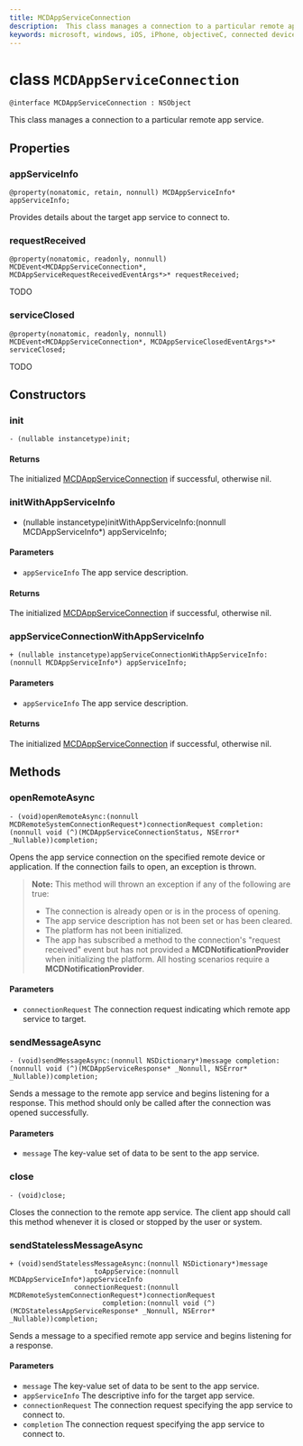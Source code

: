 ```yaml
---
title: MCDAppServiceConnection
description:  This class manages a connection to a particular remote app service.
keywords: microsoft, windows, iOS, iPhone, objectiveC, connected devices, Project Rome 
---
```


# class `MCDAppServiceConnection`

```
@interface MCDAppServiceConnection : NSObject
```
This class manages a connection to a particular remote app service.

## Properties

### appServiceInfo
`@property(nonatomic, retain, nonnull) MCDAppServiceInfo* appServiceInfo;`

Provides details about the target app service to connect to.

### requestReceived 
`@property(nonatomic, readonly, nonnull) MCDEvent<MCDAppServiceConnection*, MCDAppServiceRequestReceivedEventArgs*>* requestReceived;`

TODO

### serviceClosed 
`@property(nonatomic, readonly, nonnull) MCDEvent<MCDAppServiceConnection*, MCDAppServiceClosedEventArgs*>* serviceClosed;`

TODO

## Constructors

### init
`- (nullable instancetype)init;`

#### Returns
The initialized [MCDAppServiceConnection](MCDAppServiceConnection.md) if successful, otherwise nil.

### initWithAppServiceInfo
- (nullable instancetype)initWithAppServiceInfo:(nonnull MCDAppServiceInfo*) appServiceInfo;

#### Parameters
* `appServiceInfo` The app service description.

#### Returns
The initialized [MCDAppServiceConnection](MCDAppServiceConnection.md) if successful, otherwise nil.

### appServiceConnectionWithAppServiceInfo
`+ (nullable instancetype)appServiceConnectionWithAppServiceInfo:(nonnull MCDAppServiceInfo*) appServiceInfo;`

#### Parameters
* `appServiceInfo` The app service description.

#### Returns
The initialized [MCDAppServiceConnection](MCDAppServiceConnection.md) if successful, otherwise nil.

## Methods

### openRemoteAsync
`- (void)openRemoteAsync:(nonnull MCDRemoteSystemConnectionRequest*)connectionRequest completion:(nonnull void (^)(MCDAppServiceConnectionStatus, NSError* _Nullable))completion;`

Opens the app service connection on the specified remote device or application. If the connection fails to open, an exception is thrown.

>**Note:** This method will thrown an exception if any of the following are true:
> * The connection is already open or is in the process of opening.
> * The app service description has not been set or has been cleared.
> * The platform has not been initialized.
> * The app has subscribed a method to the connection's "request received" event but has not provided a **MCDNotificationProvider** when initializing the platform. All hosting scenarios require a **MCDNotificationProvider**.

#### Parameters
* `connectionRequest` The connection request indicating which remote app service to target.

### sendMessageAsync
`- (void)sendMessageAsync:(nonnull NSDictionary*)message completion:(nonnull void (^)(MCDAppServiceResponse* _Nonnull, NSError* _Nullable))completion;`

Sends a message to the remote app service and begins listening for a response. This method should only be called after the connection was opened successfully.

#### Parameters
* `message` The key-value set of data to be sent to the app service.

### close
`- (void)close;`

Closes the connection to the remote app service. The client app should call this method whenever it is closed or stopped by the user or system.

### sendStatelessMessageAsync
```
+ (void)sendStatelessMessageAsync:(nonnull NSDictionary*)message
                     toAppService:(nonnull MCDAppServiceInfo*)appServiceInfo
                connectionRequest:(nonnull MCDRemoteSystemConnectionRequest*)connectionRequest
                       completion:(nonnull void (^)(MCDStatelessAppServiceResponse* _Nonnull, NSError* _Nullable))completion;
```

Sends a message to a specified remote app service and begins listening for a response.

#### Parameters
* `message` The key-value set of data to be sent to the app service.
* `appServiceInfo` The descriptive info for the target app service.
* `connectionRequest` The connection request specifying the app service to connect to.
* `completion` The connection request specifying the app service to connect to.